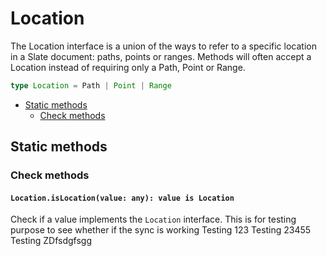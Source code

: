 # Location

The Location interface is a union of the ways to refer to a specific location in a Slate document: paths, points or ranges. Methods will often accept a Location instead of requiring only a Path, Point or Range.

```typescript
type Location = Path | Point | Range
```

- [Static methods](location.md#static-methods)
  - [Check methods](location.md#check-methods)

## Static methods

### Check methods

#### `Location.isLocation(value: any): value is Location`

Check if a value implements the `Location` interface.
This is for testing purpose to see whether if the sync is working
Testing 123
Testing 23455
Testing ZDfsdgfsgg
